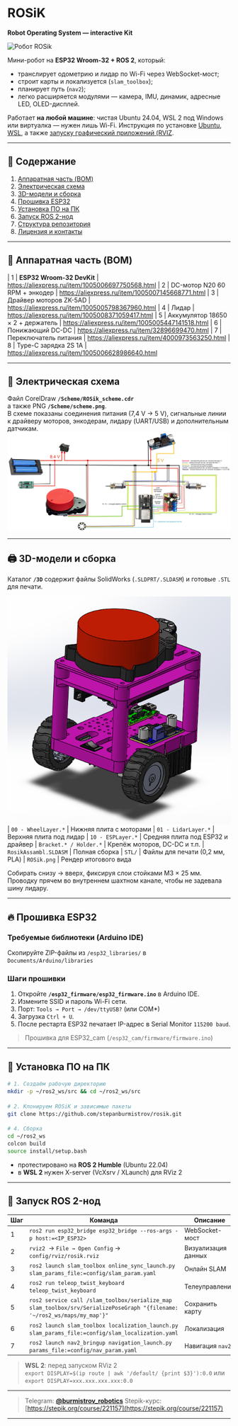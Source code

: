 # ROSiK  
**Robot Operating System — interactive Kit**  

![Робот ROSik](https://github.com/stepanburmistrov/ROSik/blob/main/images/photo.png?raw=true)


Мини-робот на **ESP32 Wroom-32 + ROS 2**, который:
* транслирует одометрию и лидар по Wi-Fi через WebSocket-мост;
* строит карты и локализуется (`slam_toolbox`);
* планирует путь (`nav2`);
* легко расширяется модулями — камера, IMU, динамик, адресные LED, OLED-дисплей.

Работает **на любой машине**: чистая Ubuntu 24.04, WSL 2 под Windows или виртуалка — нужен лишь Wi-Fi.
Инструкция по установке [Ubuntu](https://stepik.org/lesson/1505338/step/1?unit=1525484), [WSL](https://stepik.org/lesson/1505339/step/4?unit=1525485), а также  [запуску графический приложений (RVIZ](https://stepik.org/lesson/1505339/step/5?unit=1525485).



---

## 📑 Содержание
1. [Аппаратная часть (BOM)](#аппаратная-часть-bom)  
2. [Электрическая схема](#электрическая-схема)  
3. [3D-модели и сборка](#3d-модели-и-сборка)  
4. [Прошивка ESP32](#прошивка-esp32)  
5. [Установка ПО на ПК](#установка-по-на-пк)  
6. [Запуск ROS 2-нод](#запуск-ros-2-нод)  
7. [Структура репозитория](#структура-репозитория)  
8. [Лицензия и контакты](#лицензия-и-контакты)

---

## 🛒 Аппаратная часть (BOM)

| 1 | **ESP32 Wroom-32 DevKit**         | https://aliexpress.ru/item/1005006697750568.html
| 2 | DC-мотор N20 60 RPM + энкодер     | https://aliexpress.ru/item/1005007145668771.html
| 3 | Драйвер моторов ZK-5AD            | https://aliexpress.ru/item/1005005798367960.html
| 4 | Лидар                             | https://aliexpress.ru/item/1005008371059417.html
| 5 | Аккумулятор 18650 × 2 + держатель | https://aliexpress.ru/item/1005005447141518.html
| 6 | Понижающий DC-DC                  | https://aliexpress.ru/item/32896699470.html
| 7 | Переключатель питания             | https://aliexpress.ru/item/4000973563250.html
| 8 | Type-C зарядка  2S 1A             | https://aliexpress.ru/item/1005006628986640.html


---

## 🔌 Электрическая схема

Файл CorelDraw **`/Scheme/ROSik_scheme.cdr`**  
а также PNG **`/Scheme/scheme.png`**.  
В схеме показаны соединения питания (7,4 V → 5 V), сигнальные линии к драйверу моторов, энкодерам, лидару (UART/USB) и дополнительным датчикам.  
![Схема робота](/Scheme/scheme.png)

---

## 🖨 3D-модели и сборка

Каталог **`/3D`** содержит файлы SolidWorks (`.SLDPRT/.SLDASM`) и готовые `.STL` для печати.

![3D-модель](images/3d.png)
| `00 - WheelLayer.*`    | Нижняя плита с моторами 
| `01 - LidarLayer.*`    | Верхняя плита под лидар 
| `10 - ESPLayer.*`      | Средняя плита под ESP32 и драйвер 
| `Bracket.* / Holder.*` | Крепёж моторов, DC-DC и т.п. 
| `RosikAssambl.SLDASM`  | Полная сборка 
| `STL/`                 | Файлы для печати (0,2 мм, PLA) 
| `ROSik.png`            | Рендер итогового вида 

Собирать снизу → вверх, фиксируя слои стойками M3 × 25 мм. Проводку прячем во внутреннем шахтном канале, чтобы не задевала шину лидару.

---

## 🔥 Прошивка ESP32

### Требуемые библиотеки (Arduino IDE)

Скопируйте ZIP-файлы из `/esp32_libraries/` в `Documents/Arduino/libraries`  


### Шаги прошивки

1. Откройте **`/esp32_firmware/esp32_firmware.ino`** в Arduino IDE.  
2. Измените SSID и пароль Wi-Fi сети.  
3. Порт: `Tools → Port → /dev/ttyUSB?` (или COM\*)  
4. Загрузка `Ctrl + U`.  
5. После рестарта ESP32 печатает IP-адрес в Serial Monitor `115200 baud`.

> Прошивка для ESP32_cam (`/esp32_cam/firmware/firmware.ino`) 

---

## 🐧 Установка ПО на ПК

```bash
# 1. Создаём рабочую директорию
mkdir -p ~/ros2_ws/src && cd ~/ros2_ws/src

# 2. Клонируем ROSiK и зависимые пакеты
git clone https://github.com/stepanburmistrov/rosik.git

# 4. Сборка
cd ~/ros2_ws
colcon build
source install/setup.bash

````

* протестировано на **ROS 2 Humble** (Ubuntu 22.04)
* в **WSL 2** нужен X-server (VcXsrv / XLaunch) для RViz 2

---

## 🚀 Запуск ROS 2-нод

| Шаг | Команда                                                                                                                   | Описание            |
| --- | ------------------------------------------------------------------------------------------------------------------------- | ------------------- |
| 1   | `ros2 run esp32_bridge esp32_bridge --ros-args -p host:=<IP_ESP32> `                                                      | WebSocket-мост      |
| 2   | `rviz2`  → `File → Open Config` → `config/rviz/rosik.rviz`                                                                | Визуализация данных |
| 3   | `ros2 launch slam_toolbox online_sync_launch.py slam_params_file:=config/slam_param.yaml`                                 | Онлайн SLAM         |
| 4   | `ros2 run teleop_twist_keyboard teleop_twist_keyboard`                                                                    | Телеуправление      |
| 5   | `ros2 service call /slam_toolbox/serialize_map slam_toolbox/srv/SerializePoseGraph "{filename: '~/ros2_ws/maps/my_map'}"` | Сохранить карту     |
| 6   | `ros2 launch slam_toolbox localization_launch.py slam_params_file:=config/slam_localization.yaml`                         | Локализация         |
| 7   | `ros2 launch nav2_bringup navigation_launch.py params_file:=config/nav_param.yaml`                                        | Навигация `nav2`    |

> **WSL 2**: перед запуском RViz 2<br>
> `export DISPLAY=$(ip route | awk '/default/ {print $3}'):0.0` или
> `export DISPLAY=xxx.xxx.xxx.xxx:0.0`

---

> Telegram: **[@burmistrov\_robotics](https://t.me/burmistrov_robotics)**
> Stepik-курс: [https://stepik.org/course/221157](https://stepik.org/course/221157)


---

